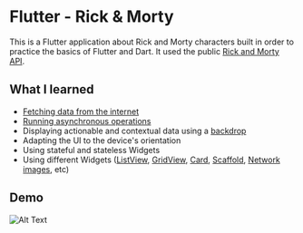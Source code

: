# Flutter - Rick & Morty

This is a Flutter application about Rick and Morty characters built in order to practice the basics of Flutter and Dart. It used the public [Rick and Morty API](https://rickandmortyapi.com/).


## What I learned
- [Fetching data from the internet](https://flutter.io/cookbook/networking/fetch-data/)
- [Running asynchronous operations](https://www.dartlang.org/tutorials/language/futures)
- Displaying actionable and contextual data using a [backdrop](https://material.io/design/components/backdrop.html)
- Adapting the UI to the device's orientation
- Using stateful and stateless Widgets
- Using different Widgets ([ListView](https://docs.flutter.io/flutter/widgets/ListView-class.html), [GridView](https://docs.flutter.io/flutter/widgets/GridView-class.html), [Card](https://docs.flutter.io/flutter/material/Card-class.html), [Scaffold](https://docs.flutter.io/flutter/material/Scaffold-class.html), [Network images](https://flutter.io/cookbook/images/network-image/), etc) 


## Demo

![Alt Text](https://github.com/husaynhakeem/Flutter-Rick-And-Morty/blob/master/art/demo.gif)
